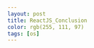 ```yaml
---
layout: post
title: ReactJS_Conclusion
color: rgb(255, 111, 97)
tags: [os]
---
```

<meta charset="utf-8">
<body>
</body>